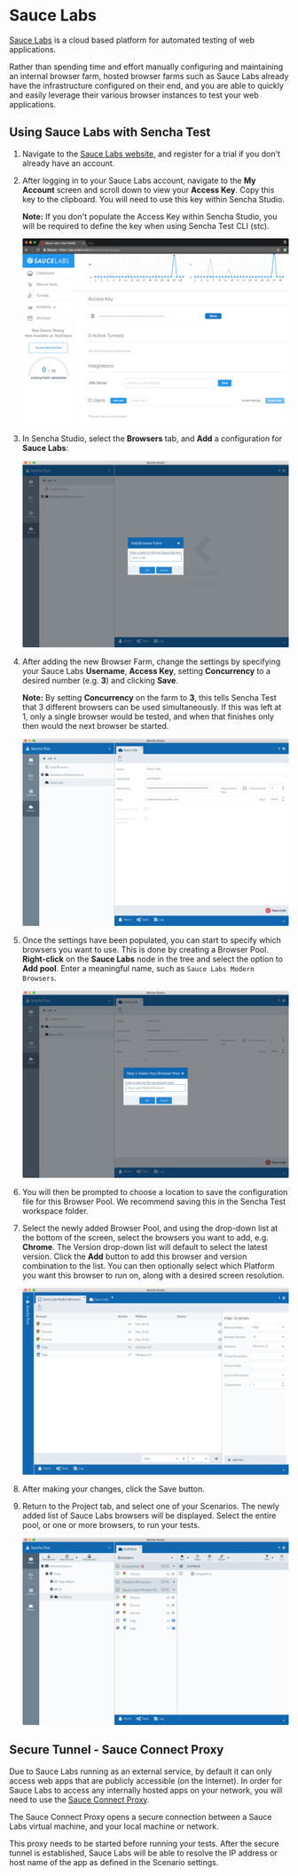 # Sauce Labs

[Sauce Labs](https://www.saucelabs.com) is a cloud based platform for automated 
testing of web applications. 

Rather than spending time and effort manually configuring and maintaining an internal 
browser farm, hosted browser farms such as Sauce Labs already have the 
infrastructure configured on their end, and you are able to quickly and easily leverage 
their various browser instances to test your web applications.

## Using Sauce Labs with Sencha Test

1. Navigate to the [Sauce Labs website](https://www.saucelabs.com), and register for a 
 trial if you don't already have an account.
 
1. After logging in to your Sauce Labs account, navigate to the **My Account** screen
 and scroll down to view your **Access Key**. Copy this key to the clipboard. You will
 need to use this key within Sencha Studio.

    **Note:** If you don't populate the Access Key within Sencha Studio, you will be required
    to define the key when using Sencha Test CLI (stc).
 
    ![Sauce Labs Access Key](../images/sauce-labs-access-key.png)

1. In Sencha Studio, select the **Browsers** tab, and **Add** a configuration for 
 **Sauce Labs**:
 
    ![New Sauce Labs configuration](../images/sauce-labs-new-farm.png)

1. After adding the new Browser Farm, change the settings by specifying your Sauce Labs
 **Username**, **Access Key**, setting **Concurrency** to a desired number (e.g. **3**) and clicking **Save**.

    **Note:** By setting **Concurrency** on the farm to **3**, this tells Sencha Test
    that 3 different browsers can be used simultaneously. If this was left at 1, only a single browser
    would be tested, and when that finishes only then would the next browser be started.

    ![Sauce Labs settings](../images/sauce-labs-added-farm.png)

1. Once the settings have been populated, you can start to specify which browsers you 
 want to use. This is done by creating a Browser Pool. **Right-click** on the 
 **Sauce Labs** node in the tree and select the option to **Add pool**. Enter a meaningful name, such as
 `Sauce Labs Modern Browsers`.
 
    ![New Browser Pool](../images/sauce-labs-add-pool.png)
 
1. You will then be prompted to choose a location to save the configuration file
 for this Browser Pool. We recommend saving this in the Sencha Test workspace folder.
 
1. Select the newly added Browser Pool, and using the drop-down list at the bottom of the 
 screen, select the browsers you want to add, e.g. **Chrome**. The Version drop-down list will default to 
 select the latest version. Click the **Add** button to add this browser and version combination to the list.
 You can then optionally select which Platform you want this browser to run on, along with
 a desired screen resolution.

    ![Adding a new browser to the Browser Pool](../images/sauce-labs-added-browsers.png)

1. After making your changes, click the Save button.

1. Return to the Project tab, and select one of your Scenarios. The newly added list of Sauce Labs browsers 
will be displayed. Select the entire pool, or one or more browsers, to run your tests.

    ![Test runner screen with Sauce Labs browsers](../images/sauce-labs-using-browsers.png)

## Secure Tunnel - Sauce Connect Proxy

Due to Sauce Labs running as an external service, by default it can only access web apps that are publicly 
accessible (on the Internet). 
In order for Sauce Labs to access any internally hosted apps on your network, you will need to use the 
[Sauce Connect Proxy](https://wiki.saucelabs.com/display/DOCS/Sauce+Connect+Proxy). 

The Sauce Connect Proxy opens a secure connection between a Sauce Labs virtual machine, and your local 
machine or network.

This proxy needs to be started before running your tests. After the secure tunnel is established, Sauce Labs 
will be able to resolve the IP address or host name of the app as defined in the Scenario settings.